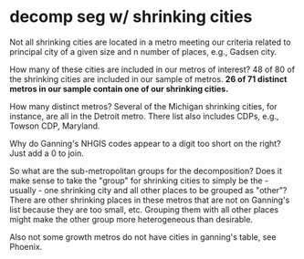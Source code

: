 # decomp seg w/ shrinking cities

Not all shrinking cities are located in a metro meeting our criteria related to principal city of a given size and n number of places, e.g., Gadsen city. 

How many of these cities are included in our metros of interest? 48 of 80 of the shrinking cities are included in our sample of metros. __26 of 71 distinct metros in our sample contain one of our shrinking cities.__ 

How many distinct metros? Several of the Michigan shrinking cities, for instance, are all in the Detroit metro. There list also includes CDPs, e.g., Towson CDP, Maryland.

Why do Ganning's NHGIS codes appear to a digit too short on the right? Just add a 0 to join.

So what are the sub-metropolitan groups for the decomposition? Does it make sense to take the "group" for shrinking cities to simply be the - usually - one shrinking city and all other places to be grouped as "other"? There are other shrinking places in these metros that are not on Ganning's list because they are too small, etc. Grouping them with all other places might make the other group more heterogeneous than desirable.

Also not some growth metros do not have cities in ganning's table, see Phoenix. 

